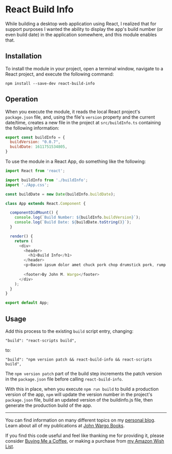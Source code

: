 # React Build Info

While building a desktop web application using React, I realized that for support purposes I wanted the ability to display the app's build number (or even build date) in the application somewhere, and this module enables that.

## Installation

To install the module in your project, open a terminal window, navigate to a React project, and execute the following command:

```shell
npm install --save-dev react-build-info
```

## Operation

When you execute the module, it reads the local React project's `package.json` file, and, using the file's `version` property and the current date/time, creates a new file in the project at `src/buildInfo.ts` containing the following information:

```JavaScript
export const buildInfo = {
  buildVersion: "0.0.7",
  buildDate: 1611751534805,
}
```

To use the module in a React App, do something like the following:

```javascript
import React from 'react';

import buildInfo from './buildInfo';
import './App.css';

const buildDate = new Date(buildInfo.buildDate);

class App extends React.Component {

  componentDidMount() {
    console.log(`Build Number: ${buildInfo.buildVersion}`);
    console.log(`Build Date: ${buildDate.toString()}`);
  }

  render() {
    return (
      <div>
        <header>
          <h1>Build Info</h1>
        </header>        
        <p>Bacon ipsum dolor amet chuck pork chop drumstick pork, rump bresaola swine shankle landjaeger tri-tip filet mignon ham tenderloin. Ham hock strip steak cow jerky pig biltong, drumstick salami beef ribs pastrami fatback spare ribs flank tail. Venison cupim alcatra tongue, drumstick sirloin beef salami cow pork loin brisket jowl. Bresaola flank pork chop ham chislic. Shoulder pastrami sausage, frankfurter meatloaf corned beef pig chicken. Shank chislic spare ribs, turducken fatback swine short ribs ball tip shankle brisket meatball shoulder frankfurter kevin pork chop.</p>
        
        <footer>By John M. Wargo</footer>
      </div>
    );
  }
}

export default App;
```

## Usage

Add this process to the existing `build` script entry, changing:

```text
"build": "react-scripts build",
```

to:

```text
"build": "npm version patch && react-build-info && react-scripts build",
```

The `npm version patch` part of the build step increments the patch version in the `package.json` file before calling `react-build-info`.

With this in place, when you execute `npm run build` to build a production version of the app, `npm` will update the version number in the project's `package.json` file, build an updated version of the buildinfo.js file, then generate the production build of the app.

***

You can find information on many different topics on my [personal blog](http://www.johnwargo.com). Learn about all of my publications at [John Wargo Books](http://www.johnwargobooks.com).

If you find this code useful and feel like thanking me for providing it, please consider <a href="https://www.buymeacoffee.com/johnwargo" target="_blank">Buying Me a Coffee</a>, or making a purchase from [my Amazon Wish List](https://amzn.com/w/1WI6AAUKPT5P9).
